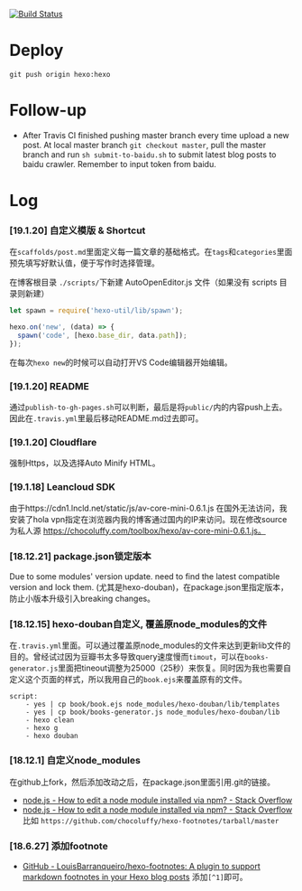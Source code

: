 [![Build Status](https://travis-ci.org/chocoluffy/chocoluffy.github.io.svg?branch=master)](https://travis-ci.org/chocoluffy/chocoluffy.github.io)

# Deploy

`git push origin hexo:hexo`

# Follow-up

- After Travis CI finished pushing master branch every time upload a new post. At local master branch `git checkout master`, pull the master branch and run `sh submit-to-baidu.sh` to submit latest blog posts to baidu crawler. Remember to input token from baidu.

# Log 

### [19.1.20] 自定义模版 & Shortcut

在`scaffolds/post.md`里面定义每一篇文章的基础格式。在`tags`和`categories`里面预先填写好默认值，便于写作时选择管理。

在博客根目录 `./scripts/`下新建 AutoOpenEditor.js 文件（如果没有 scripts 目录则新建）
```javascript
let spawn = require('hexo-util/lib/spawn');

hexo.on('new', (data) => {
  spawn('code', [hexo.base_dir, data.path]);
});
```
在每次`hexo new`的时候可以自动打开VS Code编辑器开始编辑。

### [19.1.20] README

通过`publish-to-gh-pages.sh`可以判断，最后是将`public/`内的内容push上去。因此在`.travis.yml`里最后移动README.md过去即可。

### [19.1.20] Cloudflare
强制Https，以及选择Auto Minify HTML。

### [19.1.18] Leancloud SDK
由于https://cdn1.lncld.net/static/js/av-core-mini-0.6.1.js 在国外无法访问，我安装了hola vpn指定在浏览器内我的博客通过国内的IP来访问。现在修改source为私人源 https://chocoluffy.com/toolbox/hexo/av-core-mini-0.6.1.js。

### [18.12.21] package.json锁定版本
Due to some modules' version update. need to find the latest compatible version and lock them. (尤其是hexo-douban)，在package.json里指定版本，防止小版本升级引入breaking changes。

### [18.12.15] hexo-douban自定义, 覆盖原node_modules的文件
在`.travis.yml`里面。可以通过覆盖原node_modules的文件来达到更新lib文件的目的。曾经试过因为豆瓣书太多导致query速度慢而`timout`，可以在`books-generator.js`里面把tineout调整为25000（25秒）来恢复。同时因为我也需要自定义这个页面的样式，所以我用自己的`book.ejs`来覆盖原有的文件。
```
script:
    - yes | cp book/book.ejs node_modules/hexo-douban/lib/templates
    - yes | cp book/books-generator.js node_modules/hexo-douban/lib
    - hexo clean
    - hexo g
    - hexo douban
```

### [18.12.1] 自定义node_modules
在github上fork，然后添加改动之后，在package.json里面引用.git的链接。
- [node.js - How to edit a node module installed via npm? - Stack Overflow](https://stackoverflow.com/questions/13300137/how-to-edit-a-node-module-installed-via-npm)
- [node.js - How to edit a node module installed via npm? - Stack Overflow](https://stackoverflow.com/questions/13300137/how-to-edit-a-node-module-installed-via-npm)
比如 `https://github.com/chocoluffy/hexo-footnotes/tarball/master`

### [18.6.27] 添加footnote
- [GitHub - LouisBarranqueiro/hexo-footnotes: A plugin to support markdown footnotes in your Hexo blog posts](https://github.com/LouisBarranqueiro/hexo-footnotes)
添加`[^1]`即可。